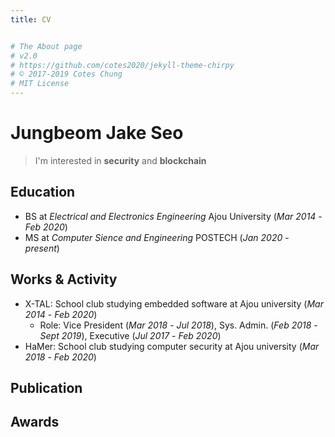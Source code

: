 ```yaml
---
title: CV


# The About page
# v2.0
# https://github.com/cotes2020/jekyll-theme-chirpy
# © 2017-2019 Cotes Chung
# MIT License
---
```


# Jungbeom Jake Seo
> I'm interested in **security** and **blockchain**

## Education
- BS at _Electrical and Electronics Engineering_ Ajou University (_Mar 2014_ - _Feb 2020_)
- MS at _Computer Sience and Engineering_ POSTECH (_Jan 2020_ - _present_)

## Works & Activity
- X-TAL: School club studying embedded software at Ajou university (_Mar 2014_ - _Feb 2020_)
    - Role: Vice President (_Mar 2018_ - _Jul 2018_), Sys. Admin. (_Feb 2018_ - _Sept 2019_), Executive (_Jul 2017_ - _Feb 2020_)
- HaMer: School club studying computer security at Ajou university (_Mar 2018_ - _Feb 2020_)

## Publication

## Awards


